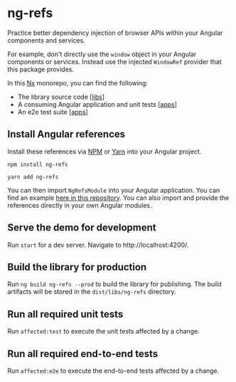 # ng-refs

Practice better dependency injection of browser APIs within your Angular components and services.

For example, don't directly use the `window` object in your Angular components or services. Instead use the injected `WindowRef` provider that this package provides.

In this [Nx](https://nx.dev) monorepo, you can find the following:

- The library source code [[libs](./libs/ng-refs)]
- A consuming Angular application and unit tests [[apps](./apps/ng-refs-demo)]
- An e2e test suite [[apps](./apps/ng-refs-demo-e2e)]

## Install Angular references

Install these references via [NPM](https://www.npmjs.com/package/ng-refs) or [Yarn](https://yarnpkg.com/package/ng-refs) into your Angular project.

```
npm install ng-refs
```
```
yarn add ng-refs
```

You can then import `NgRefsModule` into your Angular application. You can find an example [here in this repository](./apps/ng-refs-demo/src/app/app.module.ts). You can also import and provide the references directly in your own Angular modules.

## Serve the demo for development

Run `start` for a dev server. Navigate to http://localhost:4200/.

## Build the library for production

Run `ng build ng-refs --prod` to build the library for publishing. The build artifacts will be stored in the `dist/libs/ng-refs` directory.

## Run all required unit tests

Run `affected:test` to execute the unit tests affected by a change.

## Run all required end-to-end tests

Run `affected:e2e` to execute the end-to-end tests affected by a change.

